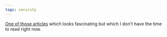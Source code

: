 ```yaml
---
tags: security
---
```


[One of those articles](http://www.daemonology.net/blog/2009-06-24-encrypt-then-mac.html) which looks fascinating but which I don't have the time to read right now.
